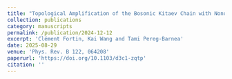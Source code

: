 ```yaml
---
title: "Topological Amplification of the Bosonic Kitaev Chain with Nonuniform Loss"
collection: publications
category: manuscripts
permalink: /publication/2024-12-12
excerpt: 'Clément Fortin, Kai Wang and Tami Pereg-Barnea'
date: 2025-08-29
venue: 'Phys. Rev. B 122, 064208'
paperurl: 'https://doi.org/10.1103/d3c1-zqtp'
citation: ''
---
```

